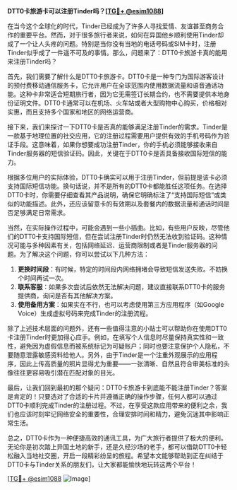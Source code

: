 **DTT0卡旅游卡可以注册Tinder吗？[[TG💪+ @esim1088](https://t.me/s/esim1088)]**

在当今这个全球化的时代，Tinder已经成为了许多人寻找爱情、友谊甚至商务合作的重要平台。然而，对于很多旅行者来说，如何在异国他乡顺利使用Tinder却成了一个让人头疼的问题。特别是当你没有当地的电话号码或SIM卡时，注册Tinder似乎成了一件遥不可及的事情。那么，问题来了：DTT0卡旅游卡真的能用来注册Tinder吗？

首先，我们需要了解什么是DTT0卡旅游卡。DTT0卡是一种专门为国际游客设计的预付费移动通信服务卡，它允许用户在全球范围内使用数据流量和语音通话功能。这种卡非常适合短期旅行者，因为它无需签订长期合约，也不需要提供本地身份证明文件。DTT0卡通常可以在机场、火车站或者大型购物中心购买，价格相对实惠，而且支持多个国家和地区的网络运营商。

接下来，我们来探讨一下DTT0卡是否真的能够满足注册Tinder的需求。Tinder是一款基于地理位置的社交应用，它的注册过程需要用户提供有效的手机号码作为验证手段。这意味着，如果你想要成功注册Tinder，你的手机必须能够接收来自Tinder服务器的短信验证码。因此，关键在于DTT0卡是否具备接收国际短信的能力。

根据多位用户的实际体验，DTT0卡确实可以用于注册Tinder，但前提是该卡必须支持国际短信功能。换句话说，并不是所有的DTT0卡都能胜任这项任务。在选择DTT0卡时，你需要仔细查看其产品说明，确保它明确标注了“支持国际短信”或类似的功能描述。此外，还应该留意卡的有效期以及套餐内的数据流量和通话时间是否足够满足日常需求。

当然，在实际操作过程中，可能会遇到一些小插曲。比如，有些用户反映，尽管他们的DTT0卡支持国际短信，但在尝试注册Tinder时仍然无法收到验证码。这种情况可能与多种因素有关，包括网络延迟、运营商限制或者是Tinder服务器的问题。为了解决这个问题，你可以尝试以下几种方法：

1. **更换时间段**：有时候，特定的时间段内网络拥堵会导致短信发送失败。不妨换个时间再试一次。
2. **联系客服**：如果多次尝试后依然无法解决问题，建议直接联系DTT0卡的服务提供商，询问是否有其他解决方案。
3. **使用备用方案**：如果实在不行，也可以考虑使用第三方应用程序（如Google Voice）生成虚拟号码来完成Tinder的注册流程。

除了上述技术层面的问题外，还有一些值得注意的小贴士可以帮助你在使用DTT0卡注册Tinder时更加得心应手。例如，在填写个人信息时尽量保持真实性和一致性，避免因为虚假信息而被系统标记为可疑账户；同时也要注意保护个人隐私，不要随意泄露敏感资料给他人。另外，由于Tinder是一个注重外观展示的应用程序，因此上传高质量的照片显得尤为重要——一张清晰、自然且符合审美标准的头像往往更容易吸引潜在匹配对象的目光。

最后，让我们回到最初的那个疑问：DTT0卡旅游卡到底能不能注册Tinder？答案是肯定的！只要选对了合适的卡片并遵循正确的操作步骤，任何人都可以通过DTT0卡顺利完成Tinder的注册过程。不过，在享受这款应用带来的便利之余，我们也应该时刻牢记网络安全的重要性，合理安排时间和精力，避免沉迷其中影响正常生活。

总之，DTT0卡作为一种便捷高效的通讯工具，为广大旅行者提供了极大的便利。无论你是初次踏上异国土地的新手，还是久经沙场的老手，都可以借助DTT0卡轻松融入当地社交圈，开启一段精彩纷呈的旅程。希望本文能够帮助到正在纠结于DTT0卡与Tinder关系的朋友们，让大家都能愉快地玩转这两个平台！

[[TG💪+ @esim1088](https://t.me/s/esim1088) ![Image](https://i.postimg.cc/4NQfJmqS/Snipaste-2025-05-13-00-14-12.png)]